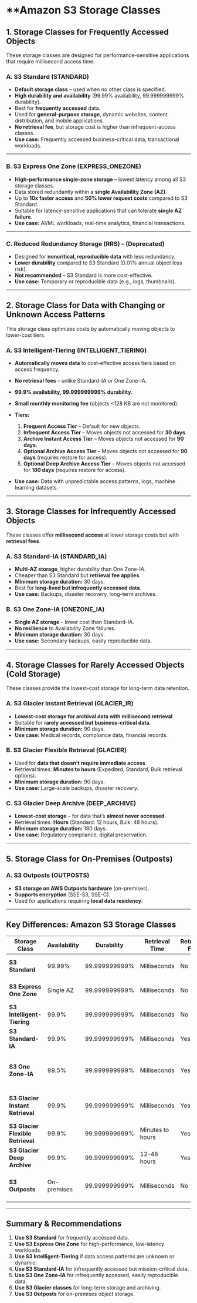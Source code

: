 # **Amazon S3 Storage Classes

## **1. Storage Classes for Frequently Accessed Objects**
These storage classes are designed for performance-sensitive applications that require millisecond access time.

### **A. S3 Standard (STANDARD)**
- **Default storage class** – used when no other class is specified.
- **High durability and availability** (99.99% availability, 99.999999999% durability).
- Best for **frequently accessed** data.
- Used for **general-purpose storage**, dynamic websites, content distribution, and mobile applications.
- **No retrieval fee**, but storage cost is higher than infrequent-access classes.
- **Use case:** Frequently accessed business-critical data, transactional workloads.

---

### **B. S3 Express One Zone (EXPRESS_ONEZONE)**
- **High-performance single-zone storage** – lowest latency among all S3 storage classes.
- Data stored redundantly within a **single Availability Zone (AZ)**.
- Up to **10x faster access** and **50% lower request costs** compared to S3 Standard.
- Suitable for latency-sensitive applications that can tolerate **single AZ failure**.
- **Use case:** AI/ML workloads, real-time analytics, financial transactions.

---

### **C. Reduced Redundancy Storage (RRS) – (Deprecated)**
- Designed for **noncritical, reproducible data** with less redundancy.
- **Lower durability** compared to S3 Standard (0.01% annual object loss risk).
- **Not recommended** – S3 Standard is more cost-effective.
- **Use case:** Temporary or reproducible data (e.g., logs, thumbnails).

---

## **2. Storage Class for Data with Changing or Unknown Access Patterns**
This storage class optimizes costs by automatically moving objects to lower-cost tiers.

### **A. S3 Intelligent-Tiering (INTELLIGENT_TIERING)**
- **Automatically moves data** to cost-effective access tiers based on access frequency.
- **No retrieval fees** – unlike Standard-IA or One Zone-IA.
- **99.9% availability, 99.999999999% durability**.
- **Small monthly monitoring fee** (objects <128 KB are not monitored).
- **Tiers:**  
  1. **Frequent Access Tier** – Default for new objects.
  2. **Infrequent Access Tier** – Moves objects not accessed for **30 days**.
  3. **Archive Instant Access Tier** – Moves objects not accessed for **90 days**.
  4. **Optional Archive Access Tier** – Moves objects not accessed for **90 days** (requires restore for access).
  5. **Optional Deep Archive Access Tier** – Moves objects not accessed for **180 days** (requires restore for access).
  
- **Use case:** Data with unpredictable access patterns, logs, machine learning datasets.

---

## **3. Storage Classes for Infrequently Accessed Objects**
These classes offer **millisecond access** at lower storage costs but with **retrieval fees**.

### **A. S3 Standard-IA (STANDARD_IA)**
- **Multi-AZ storage**, higher durability than One Zone-IA.
- Cheaper than S3 Standard but **retrieval fee applies**.
- **Minimum storage duration:** 30 days.
- Best for **long-lived but infrequently accessed data**.
- **Use case:** Backups, disaster recovery, long-term archives.

### **B. S3 One Zone-IA (ONEZONE_IA)**
- **Single AZ storage** – lower cost than Standard-IA.
- **No resilience** to Availability Zone failures.
- **Minimum storage duration:** 30 days.
- **Use case:** Secondary backups, easily reproducible data.

---

## **4. Storage Classes for Rarely Accessed Objects (Cold Storage)**
These classes provide the lowest-cost storage for long-term data retention.

### **A. S3 Glacier Instant Retrieval (GLACIER_IR)**
- **Lowest-cost storage for archival data with millisecond retrieval**.
- Suitable for **rarely accessed but business-critical data**.
- **Minimum storage duration:** 90 days.
- **Use case:** Medical records, compliance data, financial records.

### **B. S3 Glacier Flexible Retrieval (GLACIER)**
- Used for **data that doesn’t require immediate access**.
- Retrieval times: **Minutes to hours** (Expedited, Standard, Bulk retrieval options).
- **Minimum storage duration:** 90 days.
- **Use case:** Large-scale backups, disaster recovery.

### **C. S3 Glacier Deep Archive (DEEP_ARCHIVE)**
- **Lowest-cost storage** – for data that’s **almost never accessed**.
- Retrieval times: **Hours** (Standard: 12 hours, Bulk: 48 hours).
- **Minimum storage duration:** 180 days.
- **Use case:** Regulatory compliance, digital preservation.

---

## **5. Storage Class for On-Premises (Outposts)**
### **A. S3 Outposts (OUTPOSTS)**
- **S3 storage on AWS Outposts hardware** (on-premises).
- **Supports encryption** (SSE-S3, SSE-C).
- Used for applications requiring **local data residency**.

---

## **Key Differences: Amazon S3 Storage Classes**
| Storage Class        | Availability | Durability | Retrieval Time | Retrieval Fee | Use Case |
|----------------------|-------------|------------|----------------|---------------|----------|
| **S3 Standard** | 99.99% | 99.999999999% | Milliseconds | No | Frequently accessed data |
| **S3 Express One Zone** | Single AZ | 99.999999999% | Milliseconds | No | Low-latency applications |
| **S3 Intelligent-Tiering** | 99.9% | 99.999999999% | Milliseconds | No | Unknown access patterns |
| **S3 Standard-IA** | 99.9% | 99.999999999% | Milliseconds | Yes | Infrequent but long-lived data |
| **S3 One Zone-IA** | 99.5% | 99.999999999% | Milliseconds | Yes | Secondary backups, easily reproducible data |
| **S3 Glacier Instant Retrieval** | 99.9% | 99.999999999% | Milliseconds | Yes | Archival data with real-time access |
| **S3 Glacier Flexible Retrieval** | 99.9% | 99.999999999% | Minutes to hours | Yes | Backup and disaster recovery |
| **S3 Glacier Deep Archive** | 99.9% | 99.999999999% | 12–48 hours | Yes | Long-term cold storage |
| **S3 Outposts** | On-premises | 99.999999999% | Milliseconds | No | Data residency and local processing |

---

## **Summary & Recommendations**
1. **Use S3 Standard** for frequently accessed data.
2. **Use S3 Express One Zone** for high-performance, low-latency workloads.
3. **Use S3 Intelligent-Tiering** if data access patterns are unknown or dynamic.
4. **Use S3 Standard-IA** for infrequently accessed but mission-critical data.
5. **Use S3 One Zone-IA** for infrequently accessed, easily reproducible data.
6. **Use S3 Glacier classes** for long-term storage and archiving.
7. **Use S3 Outposts** for on-premises object storage.
